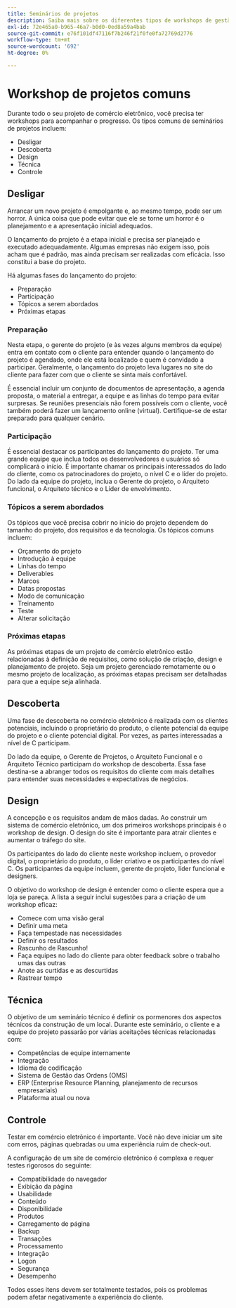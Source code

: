 ```yaml
---
title: Seminários de projetos
description: Saiba mais sobre os diferentes tipos de workshops de gestão comuns para projetos de comércio eletrônico.
exl-id: 72e465a0-b965-46a7-b0d0-0ed8a59a4bab
source-git-commit: e76f101df47116f7b246f21f0fe0fa72769d2776
workflow-type: tm+mt
source-wordcount: '692'
ht-degree: 0%

---
```


# Workshop de projetos comuns

Durante todo o seu projeto de comércio eletrônico, você precisa ter workshops para acompanhar o progresso. Os tipos comuns de seminários de projetos incluem:

- Desligar
- Descoberta
- Design
- Técnica
- Controle

## Desligar

Arrancar um novo projeto é empolgante e, ao mesmo tempo, pode ser um horror. A única coisa que pode evitar que ele se torne um horror é o planejamento e a apresentação inicial adequados.

O lançamento do projeto é a etapa inicial e precisa ser planejado e executado adequadamente. Algumas empresas não exigem isso, pois acham que é padrão, mas ainda precisam ser realizadas com eficácia. Isso constitui a base do projeto.

Há algumas fases do lançamento do projeto:

- Preparação
- Participação
- Tópicos a serem abordados
- Próximas etapas

### Preparação

Nesta etapa, o gerente do projeto (e às vezes alguns membros da equipe) entra em contato com o cliente para entender quando o lançamento do projeto é agendado, onde ele está localizado e quem é convidado a participar. Geralmente, o lançamento do projeto leva lugares no site do cliente para fazer com que o cliente se sinta mais confortável.

É essencial incluir um conjunto de documentos de apresentação, a agenda proposta, o material a entregar, a equipe e as linhas do tempo para evitar surpresas. Se reuniões presenciais não forem possíveis com o cliente, você também poderá fazer um lançamento online (virtual). Certifique-se de estar preparado para qualquer cenário.

### Participação

É essencial destacar os participantes do lançamento do projeto. Ter uma grande equipe que inclua todos os desenvolvedores e usuários só complicará o início. É importante chamar os principais interessados do lado do cliente, como os patrocinadores do projeto, o nível C e o líder do projeto. Do lado da equipe do projeto, inclua o Gerente do projeto, o Arquiteto funcional, o Arquiteto técnico e o Líder de envolvimento.

### Tópicos a serem abordados

Os tópicos que você precisa cobrir no início do projeto dependem do tamanho do projeto, dos requisitos e da tecnologia. Os tópicos comuns incluem:

- Orçamento do projeto
- Introdução à equipe
- Linhas do tempo
- Deliverables
- Marcos
- Datas propostas
- Modo de comunicação
- Treinamento
- Teste
- Alterar solicitação

### Próximas etapas

As próximas etapas de um projeto de comércio eletrônico estão relacionadas à definição de requisitos, como solução de criação, design e planejamento de projeto. Seja um projeto gerenciado remotamente ou o mesmo projeto de localização, as próximas etapas precisam ser detalhadas para que a equipe seja alinhada.

## Descoberta

Uma fase de descoberta no comércio eletrônico é realizada com os clientes potenciais, incluindo o proprietário do produto, o cliente potencial da equipe do projeto e o cliente potencial digital. Por vezes, as partes interessadas a nível de C participam.

Do lado da equipe, o Gerente de Projetos, o Arquiteto Funcional e o Arquiteto Técnico participam do workshop de descoberta. Essa fase destina-se a abranger todos os requisitos do cliente com mais detalhes para entender suas necessidades e expectativas de negócios.

## Design

A concepção e os requisitos andam de mãos dadas. Ao construir um sistema de comércio eletrônico, um dos primeiros workshops principais é o workshop de design. O design do site é importante para atrair clientes e aumentar o tráfego do site.

Os participantes do lado do cliente neste workshop incluem, o provedor digital, o proprietário do produto, o líder criativo e os participantes do nível C. Os participantes da equipe incluem, gerente de projeto, líder funcional e designers.

O objetivo do workshop de design é entender como o cliente espera que a loja se pareça. A lista a seguir inclui sugestões para a criação de um workshop eficaz:

- Comece com uma visão geral
- Definir uma meta
- Faça tempestade nas necessidades
- Definir os resultados
- Rascunho de Rascunho!
- Faça equipes no lado do cliente para obter feedback sobre o trabalho umas das outras
- Anote as curtidas e as descurtidas
- Rastrear tempo

## Técnica

O objetivo de um seminário técnico é definir os pormenores dos aspectos técnicos da construção de um local. Durante este seminário, o cliente e a equipe do projeto passarão por várias aceitações técnicas relacionadas com:

- Competências de equipe internamente
- Integração
- Idioma de codificação
- Sistema de Gestão das Ordens (OMS)
- ERP (Enterprise Resource Planning, planejamento de recursos empresariais)
- Plataforma atual ou nova

## Controle

Testar em comércio eletrônico é importante. Você não deve iniciar um site com erros, páginas quebradas ou uma experiência ruim de check-out.

A configuração de um site de comércio eletrônico é complexa e requer testes rigorosos do seguinte:

- Compatibilidade do navegador
- Exibição da página
- Usabilidade
- Conteúdo
- Disponibilidade
- Produtos
- Carregamento de página
- Backup
- Transações
- Processamento
- Integração
- Logon
- Segurança
- Desempenho

Todos esses itens devem ser totalmente testados, pois os problemas podem afetar negativamente a experiência do cliente.
